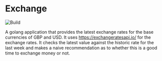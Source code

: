 # Exchange

![Build](https://img.shields.io/docker/cloud/build/pmdcosta/exchange)

A golang application that provides the latest exchange rates for the base currencies of GBP and USD.
It uses https://exchangeratesapi.io/ for the exchange rates. It checks the latest value against the historic
rate for the last week and makes a naive recommendation as to whether this is a good time to exchange money or not.
